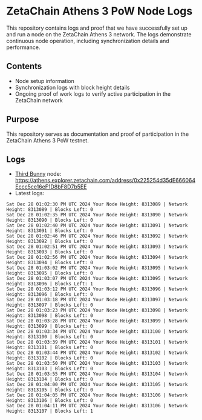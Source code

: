 # ZetaChain Athens 3 PoW Node Logs
This repository contains logs and proof that we have successfully set up and run a node on the ZetaChain Athens 3 network. The logs demonstrate continuous node operation, including synchronization details and performance.

## Contents
- Node setup information
- Synchronization logs with block height details
- Ongoing proof of work logs to verify active participation in the ZetaChain network

## Purpose
This repository serves as documentation and proof of participation in the ZetaChain Athens 3 PoW testnet.

## Logs

- [Third Bunny](https://thirdbunny.xyz/) node: https://athens.explorer.zetachain.com/address/0x225254d35dE666064Eccc5ce16eF1D8bF8D7b5EE
- Latest logs:
```
Sat Dec 28 01:02:30 PM UTC 2024 Your Node Height: 8313089 | Network Height: 8313089 | Blocks Left: 0
Sat Dec 28 01:02:35 PM UTC 2024 Your Node Height: 8313090 | Network Height: 8313090 | Blocks Left: 0
Sat Dec 28 01:02:40 PM UTC 2024 Your Node Height: 8313091 | Network Height: 8313091 | Blocks Left: 0
Sat Dec 28 01:02:46 PM UTC 2024 Your Node Height: 8313092 | Network Height: 8313092 | Blocks Left: 0
Sat Dec 28 01:02:51 PM UTC 2024 Your Node Height: 8313093 | Network Height: 8313093 | Blocks Left: 0
Sat Dec 28 01:02:56 PM UTC 2024 Your Node Height: 8313094 | Network Height: 8313094 | Blocks Left: 0
Sat Dec 28 01:03:02 PM UTC 2024 Your Node Height: 8313095 | Network Height: 8313095 | Blocks Left: 0
Sat Dec 28 01:03:07 PM UTC 2024 Your Node Height: 8313095 | Network Height: 8313096 | Blocks Left: 1
Sat Dec 28 01:03:12 PM UTC 2024 Your Node Height: 8313096 | Network Height: 8313096 | Blocks Left: 0
Sat Dec 28 01:03:18 PM UTC 2024 Your Node Height: 8313097 | Network Height: 8313097 | Blocks Left: 0
Sat Dec 28 01:03:23 PM UTC 2024 Your Node Height: 8313098 | Network Height: 8313098 | Blocks Left: 0
Sat Dec 28 01:03:28 PM UTC 2024 Your Node Height: 8313099 | Network Height: 8313099 | Blocks Left: 0
Sat Dec 28 01:03:34 PM UTC 2024 Your Node Height: 8313100 | Network Height: 8313100 | Blocks Left: 0
Sat Dec 28 01:03:39 PM UTC 2024 Your Node Height: 8313101 | Network Height: 8313101 | Blocks Left: 0
Sat Dec 28 01:03:44 PM UTC 2024 Your Node Height: 8313102 | Network Height: 8313102 | Blocks Left: 0
Sat Dec 28 01:03:50 PM UTC 2024 Your Node Height: 8313103 | Network Height: 8313103 | Blocks Left: 0
Sat Dec 28 01:03:55 PM UTC 2024 Your Node Height: 8313104 | Network Height: 8313104 | Blocks Left: 0
Sat Dec 28 01:04:00 PM UTC 2024 Your Node Height: 8313105 | Network Height: 8313105 | Blocks Left: 0
Sat Dec 28 01:04:05 PM UTC 2024 Your Node Height: 8313106 | Network Height: 8313106 | Blocks Left: 0
Sat Dec 28 01:04:11 PM UTC 2024 Your Node Height: 8313106 | Network Height: 8313107 | Blocks Left: 1
```

